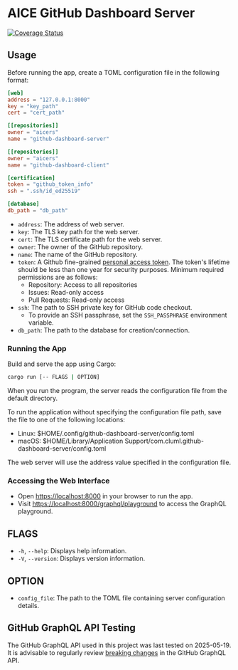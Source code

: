 # AICE GitHub Dashboard Server

[![Coverage Status](https://codecov.io/gh/aicers/github-dashboard-server/branch/main/graphs/badge.svg)](https://codecov.io/gh/aicers/github-dashboard-server)

## Usage

Before running the app, create a TOML configuration file in the following
format:

```toml
[web]
address = "127.0.0.1:8000"
key = "key_path"
cert = "cert_path"

[[repositories]]
owner = "aicers"
name = "github-dashboard-server"

[[repositories]]
owner = "aicers"
name = "github-dashboard-client"

[certification]
token = "github_token_info"
ssh = ".ssh/id_ed25519"

[database]
db_path = "db_path"
```

- `address`: The address of web server.
- `key`: The TLS key path for the web server.
- `cert`: The TLS certificate path for the web server.
- `owner`: The owner of the GitHub repository.
- `name`: The name of the GitHub repository.
- `token`: A Github fine-grained
  [personal access token](https://docs.github.com/en/authentication/keeping-your-account-and-data-secure/managing-your-personal-access-tokens#creating-a-token).
  The token's lifetime should be less than one year for security purposes.
  Minimum required permissions are as follows:
  - Repository: Access to all repositories
  - Issues: Read-only access
  - Pull Requests: Read-only access
- `ssh`: The path to SSH private key for GitHub code checkout.
  - To provide an SSH passphrase, set the `SSH_PASSPHRASE` environment variable.
- `db_path`: The path to the database for creation/connection.

### Running the App

Build and serve the app using Cargo:

```sh
cargo run [-- FLAGS | OPTION]
```

When you run the program, the server reads the configuration file from the
default directory.

To run the application without specifying the configuration file path, save the
file to one of the following locations:

- Linux: $HOME/.config/github-dashboard-server/config.toml
- macOS: $HOME/Library/Application
  Support/com.cluml.github-dashboard-server/config.toml

The web server will use the address value specified in the configuration file.

### Accessing the Web Interface

- Open <https://localhost:8000> in your browser to run the app.
- Visit <https://localhost:8000/graphql/playground> to access the GraphQL
  playground.

## FLAGS

- `-h`, `--help`: Displays help information.
- `-V`, `--version`: Displays version information.

## OPTION

- `config_file`: The path to the TOML file containing server configuration
  details.

## GitHub GraphQL API Testing

The GitHub GraphQL API used in this project was last tested on 2025-05-19. It is
advisable to regularly review
[breaking changes](https://docs.github.com/en/graphql/overview/breaking-changes)
in the GitHub GraphQL API.
